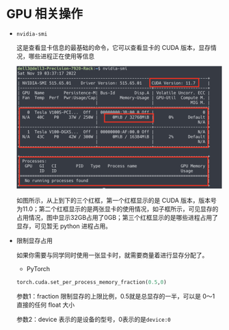 # GPU 相关操作

- `nvidia-smi`

  这是查看显卡信息的最基础的命令，它可以查看显卡的 CUDA 版本，显存情况，哪些进程正在使用等信息

  ![01](imgs/01.png)

  如图所示，从上到下的三个红框，第一个红框显示的是 CUDA 版本，版本号为11.0；第二个红框显示的是两张显卡的使用情况，如子框所示，可见显存的占用情况，图中显示32GB占用了0GB；第三个红框显示的是哪些进程占用了显存，可见暂无 python 进程占用。

- 限制显存占用

  如果你需要与同学同时使用一张显卡时，就需要商量着进行显存分配了。

  - PyTorch

  ```python
  torch.cuda.set_per_process_memory_fraction(0.5,0)
  ```

  参数1：fraction 限制显存的上限比例，0.5就是总显存的一半，可以是 0～1 直接的任何 float 大小

  参数2：device 表示的是设备的型号，0表示的是`device:0`